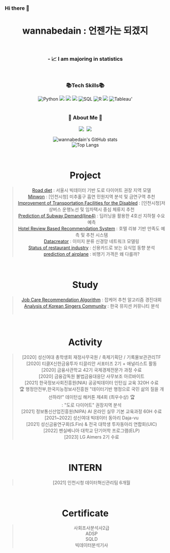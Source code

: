 

### Hi there 👋

<h1 align="center">   wannabedain : 언젠가는 되겠지 </h1>
</br>

<h3 align="center"> - 📈 I am majoring in statistics  </h3>
</br>

<h3 align="center"> 📚Tech Skills📚 </h3>
<div align=center>     
    <img alt="Python" src="https://img.shields.io/badge/python%20-%2314354C.svg?&style=flat-square&logo=python&logoColor=white"/> 
    <img src="https://img.shields.io/badge/Google Colab-F9AB00?style=flat-square&logo=Google Colab&logoColor=white"/></a>
    <img src="https://img.shields.io/badge/Jupyter-F37626?style=flat-square&logo=Jupyter&logoColor=white"/></a>
    <img src="https://img.shields.io/badge/Visual Studio Code-007ACC?style=flat-square&logo=Visual Studio Code&logoColor=white"/></a>
    <img alt="SQL" src="https://img.shields.io/badge/MySQL-005C84?style=flat-square&logo=mysql&logoColor=white"/>   
    <img alt="R" src="https://img.shields.io/badge/R-276DC3?style=flat-square&logo=R&logoColor=white"/>  
    <img src="https://img.shields.io/badge/RStudio-75AADB?style=flat-square&logo=RStudio&logoColor=white"/></a>
    <img alt="Tableau" src="https://img.shields.io/badge/Tableau-E97627?style=flat-square&logo=Tableau&logoColor=white">'
</br></br>

<h3 align="center">🌈 About Me 🌈</h3>
<p align="center">
  <a href="https://www.instagram.com/dain_osaur/"><img src="https://img.shields.io/badge/Instagram-E4405F?style=flat-square&logo=Instagram&logoColor=white&link=https://www.instagram.com/dain__osaur/"/></a>&nbsp
  <a href="mailto:wjdekdls0000@gmail.com"><img src="https://img.shields.io/badge/Gmail-d14836?style=flat-square&logo=Gmail&logoColor=white&link=wjdekdls0000@gmail.com"/></a>
</p>



![wannabedain's GitHub stats](https://github-readme-stats.vercel.app/api?username=wannabedain)</br>
![Top Langs](https://github-readme-stats.vercel.app/api/top-langs/?username=wannabedain&layout=compact&hide=javascript,css)

<br>

# Project
>  [Road diet](https://github.com/wannabedain/diet_2021) : 서울시 빅데이터 기반 도로 다이어트 권장 지역 모델 <br> 
>  [Minwon](https://github.com/wannabedain/minwon_2021) : [인천시청] 미추홀구 흡연 민원지역 분석 및 금연구역 추천<br>
>  [Improvement of Transportation Facilities for the Disabled](https://github.com/wannabedain/Improvement-of-Transportation-Facilities-for-the-Disabled)  : [인천시청]저상버스 운행노선 및 임차택시 중심 체류지 추천 <br>
>  [Prediction of Subway Demand(line4)](https://github.com/wannabedain/Prediction-of-Subway-Demand-for-Line-4) : 딥러닝을 활용한 4호선 지하철 수요 예측 <br>
>  [Hotel Review Based Recommendation System](https://github.com/wannabedain/Hotel-Review-Based-Recommendation-System) : 호텔 리뷰 기반 만족도 예측 및 추천 시스템 <br>
>  [Datacreator](https://github.com/wannabedain/Datacreator_2022_befour) : 이미지 분류 신경망 네트워크 모델링 <br>
>  [Status of restaurant industry](https://github.com/wannabedain/Current-status-of-the-restaurant-industry) : 신용카드로 보는 요식업 동향 분석 <br>
>  [prediction of airplane](https://github.com/wannabedain/prediction-of-airplane) : 비행기 가격은 왜 다를까? <br>
<br>


# Study
>  [Job Care Recommendation Algorithm](https://github.com/wannabedain/Job-Care-Recommendation-Algorithm) : 잡케어 추천 알고리즘 경진대회  <br>
>  [Analysis of Korean Singers Community](https://github.com/wannabedain/school_work) : 한국 뮤지션 커뮤니티 분석 <br><br>
<br>


# Activity
> [2020] 성신여대 총학생회 재정사무국원 / 축제기획단 / 기록물보관관리TF<br>
> [2020] 티클X신한금융투자 티끌리안 서포터즈 2기 + 애널리스트 활동 <br>
> [2020] 금융사관학교 42기 국제경제전문가 과정 수료 <br>
> [2020] 금융감독원 불법금융대응단 사무보조 아르바이트 <br>
> [2021] 한국정보사회진흥원(NIA) 공공빅데이터 인턴십 교육 320H 수료<br>
> 🏆️ 행정안전부,한국지능정보사진흥원 "데이터기반 행정으로 국민 삶의 질을 개선하라!" 데이턴십 해커톤 제4회 (최우수상) 🏆️ <br>
: "도로 다이어트" 권장지역 분석 <br>
> [2021] 정보통신산업진흥원(NIPA) AI 온라인 실무 기본 교육과정 60H 수료 <br>
> [2021~2022] 성신여대 빅데이터 동아리 Daja-vu <br>
> [2021] 성신금융연구회(S.Fin) & 전국 대학생 투자동아리 연합회(UIC) <br>
> [2022] 펜실베니아 대학교 단기어학 프로그램(ELP) </br>
> [2023] LG Aimers 2기 수료 </br>
<br>


# INTERN
> [2021] 인천시청 데이터혁신관리팀 6개월 </br>
<br>


# Certificate
> 사회조사분석사2급 <br>
> ADSP <br>
> SQLD <br> 
> 빅데이터분석기사
    
<p>
</h3>
<br>

